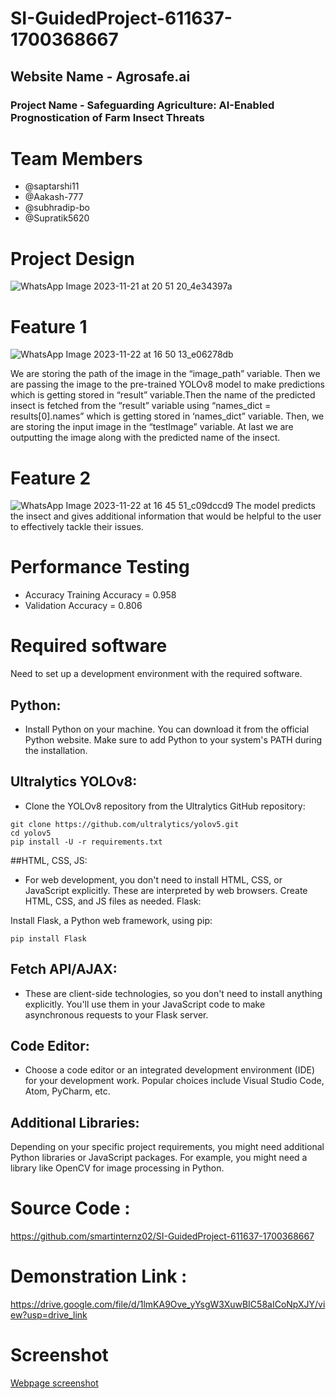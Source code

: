 # SI-GuidedProject-611637-1700368667
## **Website Name - Agrosafe.ai**
### **Project Name - Safeguarding Agriculture: AI-Enabled Prognostication of Farm Insect Threats**
# **Team Members**
- @saptarshi11
- @Aakash-777
- @subhradip-bo
- @Supratik5620

# Project Design
![WhatsApp Image 2023-11-21 at 20 51 20_4e34397a](https://github.com/smartinternz02/SI-GuidedProject-611637-1700368667/assets/96284263/2904d4d7-77d4-4af8-958f-93540f4973dc)


# **Feature 1**
![WhatsApp Image 2023-11-22 at 16 50 13_e06278db](https://github.com/smartinternz02/SI-GuidedProject-611637-1700368667/assets/96284263/ebb80f97-114c-425e-8f4d-ea205cbb4bc5)


We are storing the path of the image in the “image_path” variable. Then we are passing the
image to the pre-trained YOLOv8 model to make predictions which is getting stored in
“result” variable.Then the name of the predicted insect is fetched from the “result” variable
using “names_dict = results[0].names” which is getting stored in ‘names_dict” variable. Then,
we are storing the input image in the “testImage” variable. At last we are outputting the
image along with the predicted name of the insect.

# **Feature 2**
![WhatsApp Image 2023-11-22 at 16 45 51_c09dccd9](https://github.com/smartinternz02/SI-GuidedProject-611637-1700368667/assets/96284263/8d82651d-b27e-42a3-8e28-310b34bf53ca)
The model predicts the insect and gives additional information that would be helpful to the
user to effectively tackle their issues.

# Performance Testing
- Accuracy Training Accuracy = 0.958
- Validation Accuracy = 0.806


# Required software
Need to set up a development environment with the required software.

## Python:
- Install Python on your machine. You can download it from the official Python website. Make sure to add Python to your system's PATH during the installation.
## Ultralytics YOLOv8:
- Clone the YOLOv8 repository from the Ultralytics GitHub repository:

```
git clone https://github.com/ultralytics/yolov5.git
cd yolov5
pip install -U -r requirements.txt
```
##HTML, CSS, JS:

- For web development, you don't need to install HTML, CSS, or JavaScript explicitly. These are interpreted by web browsers. Create HTML, CSS, and JS files as needed.
Flask:

Install Flask, a Python web framework, using pip:
```
pip install Flask
```
## Fetch API/AJAX:

- These are client-side technologies, so you don't need to install anything explicitly. You'll use them in your JavaScript code to make asynchronous requests to your Flask server.
## Code Editor:
- Choose a code editor or an integrated development environment (IDE) for your development work. Popular choices include Visual Studio Code, Atom, PyCharm, etc.
## Additional Libraries:
Depending on your specific project requirements, you might need additional Python libraries or JavaScript packages. For example, you might need a library like OpenCV for image processing in Python. 

# Source Code : 
https://github.com/smartinternz02/SI-GuidedProject-611637-1700368667

# Demonstration Link :  
https://drive.google.com/file/d/1lmKA9Ove_yYsgW3XuwBIC58aICoNpXJY/view?usp=drive_link

# Screenshot
[Webpage screenshot](https://github.com/smartinternz02/SI-GuidedProject-611637-1700368667/assets/96284263/7994feb0-50b7-4279-93d8-0abf0e6602f0)



